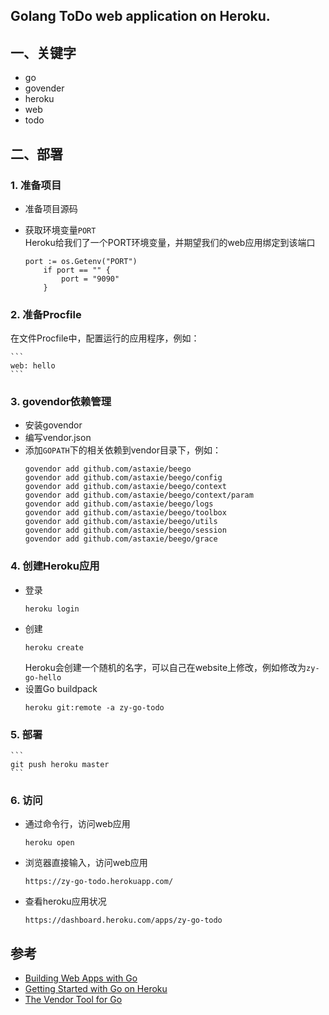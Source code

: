 Golang ToDo web application on Heroku.
--- 

## 一、关键字
* go
* govender
* heroku
* web
* todo

## 二、部署
### 1. 准备项目
* 准备项目源码
* 获取环境变量`PORT`  
  Heroku给我们了一个PORT环境变量，并期望我们的web应用绑定到该端口
    
    ```
    port := os.Getenv("PORT")
        if port == "" {
            port = "9090"
        }
    ```

### 2. 准备Procfile
  在文件Procfile中，配置运行的应用程序，例如：

    ```
    web: hello
    ```

### 3. govendor依赖管理
* 安装govendor
* 编写vendor.json
* 添加`GOPATH`下的相关依赖到vendor目录下，例如：
    ```
    govendor add github.com/astaxie/beego
    govendor add github.com/astaxie/beego/config
    govendor add github.com/astaxie/beego/context
    govendor add github.com/astaxie/beego/context/param
    govendor add github.com/astaxie/beego/logs
    govendor add github.com/astaxie/beego/toolbox
    govendor add github.com/astaxie/beego/utils
    govendor add github.com/astaxie/beego/session
    govendor add github.com/astaxie/beego/grace
    
    ```

### 4. 创建Heroku应用
* 登录
    ```
    heroku login
    ```
* 创建
    ```
    heroku create
    ```
    Heroku会创建一个随机的名字，可以自己在website上修改，例如修改为`zy-go-hello`
* 设置Go buildpack
    ```
    heroku git:remote -a zy-go-todo
    ```
    
### 5. 部署
    ```
    git push heroku master
    ```

### 6. 访问
* 通过命令行，访问web应用
    ```
    heroku open
    ```

* 浏览器直接输入，访问web应用
    ```
    https://zy-go-todo.herokuapp.com/
    ```

* 查看heroku应用状况
    ```
    https://dashboard.heroku.com/apps/zy-go-todo
    ```

## 参考
* [Building Web Apps with Go](https://www.gitbook.com/book/codegangsta/building-web-apps-with-go/details)
* [Getting Started with Go on Heroku](https://github.com/heroku/go-getting-started)
* [The Vendor Tool for Go](https://github.com/kardianos/govendor)